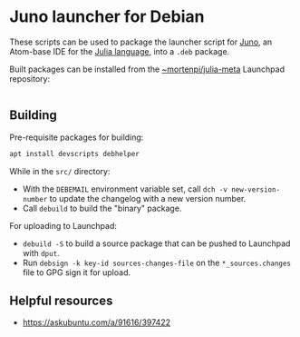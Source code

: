 # Juno launcher for Debian

These scripts can be used to package the launcher script for [Juno](https://junolab.org/), an Atom-base IDE for the [Julia language](https://julialang.org/), into a `.deb` package.

Built packages can be installed from the [~mortenpi/julia-meta](https://launchpad.net/~mortenpi/+archive/ubuntu/julia-meta) Launchpad repository:

```sh
```

## Building

Pre-requisite packages for building:

```sh
apt install devscripts debhelper
```

While in the `src/` directory:

* With the `DEBEMAIL` environment variable set, call `dch -v new-version-number` to update the changelog with a new version number.
* Call `debuild` to build the "binary" package.

For uploading to Launchpad:

* `debuild -S` to build a source package that can be pushed to Launchpad with `dput`.
* Run `debsign -k key-id sources-changes-file` on the `*_sources.changes` file to GPG sign it for upload.

## Helpful resources

* https://askubuntu.com/a/91616/397422
